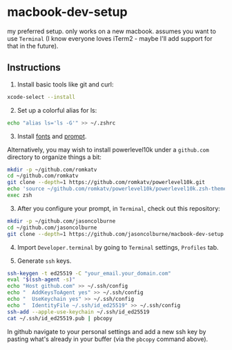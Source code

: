# macbook-dev-setup
my preferred setup. only works on a new macbook. assumes you want to use `Terminal` (I know everyone loves iTerm2 - maybe I'll add support for that in the future).

## Instructions

1. Install basic tools like git and curl:

```sh
xcode-select --install
```

2. Set up a colorful alias for ls:

```sh
echo "alias ls='ls -G'" >> ~/.zshrc
```

3. Install [fonts](https://github.com/romkatv/powerlevel10k#manual-font-installation) and [prompt](https://github.com/romkatv/powerlevel10k#manual).

Alternatively, you may wish to install powerlevel10k under a `github.com` directory to organize things a bit:

```sh
mkdir -p ~/github.com/romkatv
cd ~/github.com/romkatv
git clone --depth=1 https://github.com/romkatv/powerlevel10k.git
echo 'source ~/github.com/romkatv/powerlevel10k/powerlevel10k.zsh-theme' >> ~/.zshrc
exec zsh
```

3. After you configure your prompt, in `Terminal`, check out this repository:

```sh
mkdir -p ~/github.com/jasoncolburne
cd ~/github.com/jasoncolburne
git clone --depth=1 https://github.com/jasoncolburne/macbook-dev-setup.git
```

4. Import `Developer.terminal` by going to `Terminal` settings, `Profiles` tab.

5. Generate `ssh` keys.

```sh
ssh-keygen -t ed25519 -C "your_email.your_domain.com"
eval "$(ssh-agent -s)"
echo "Host github.com" >> ~/.ssh/config
echo "  AddKeysToAgent yes" >> ~/.ssh/config
echo "  UseKeychain yes" >> ~/.ssh/config
echo "  IdentityFile ~/.ssh/id_ed25519" >> ~/.ssh/config
ssh-add --apple-use-keychain ~/.ssh/id_ed25519
cat ~/.ssh/id_ed25519.pub | pbcopy
```

In github navigate to your personal settings and add a new ssh key by pasting what's already in your buffer (via the `pbcopy` command above).

